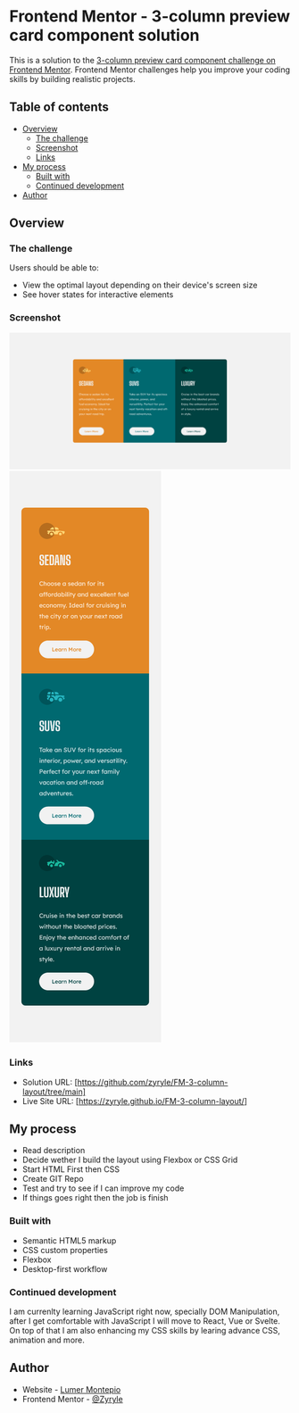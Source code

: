 # Frontend Mentor - 3-column preview card component solution

This is a solution to the [3-column preview card component challenge on Frontend Mentor](https://www.frontendmentor.io/challenges/3column-preview-card-component-pH92eAR2-). Frontend Mentor challenges help you improve your coding skills by building realistic projects. 

## Table of contents

- [Overview](#overview)
  - [The challenge](#the-challenge)
  - [Screenshot](#screenshot)
  - [Links](#links)
- [My process](#my-process)
  - [Built with](#built-with)
  - [Continued development](#continued-development)
- [Author](#author)


## Overview

### The challenge

Users should be able to:

- View the optimal layout depending on their device's screen size
- See hover states for interactive elements

### Screenshot

![](./design/Desktop.png)
![](./design/Mobile.png)

### Links

- Solution URL: [https://github.com/zyryle/FM-3-column-layout/tree/main]
- Live Site URL: [https://zyryle.github.io/FM-3-column-layout/]

## My process

- Read description 
- Decide wether I build the layout using Flexbox or CSS Grid
- Start HTML First then CSS
- Create GIT Repo
- Test and try to see if I can improve my code
- If things goes right then the job is finish


### Built with

- Semantic HTML5 markup
- CSS custom properties
- Flexbox
- Desktop-first workflow

### Continued development

I am currenlty learning JavaScript right now, specially DOM Manipulation, after I get comfortable with JavaScript I will move to React, Vue or Svelte. On top of that I am also enhancing my CSS skills by learing advance CSS, animation and more.

## Author

- Website - [Lumer Montepio](https://github.com/zyryle)
- Frontend Mentor - [@Zyryle](https://www.frontendmentor.io/zyryle)
